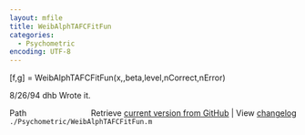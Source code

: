 ```yaml
---
layout: mfile
title: WeibAlphTAFCFitFun
categories:
  - Psychometric
encoding: UTF-8
---
```


[f,g] = WeibAlphTAFCFitFun(x,,beta,level,nCorrect,nError)

8/26/94     dhb     Wrote it.


<div class="code_header" style="text-align:right;">
  <span style="float:left;">Path&nbsp;&nbsp;</span> <span class="counter">Retrieve <a href=
  "https://raw.github.com/Psychtoolbox-3/Psychtoolbox-3/beta/./Psychometric/WeibAlphTAFCFitFun.m">current version from GitHub</a> | View <a href=
  "https://github.com/Psychtoolbox-3/Psychtoolbox-3/commits/beta/./Psychometric/WeibAlphTAFCFitFun.m">changelog</a></span>
</div>
<div class="code">
  <code>./Psychometric/WeibAlphTAFCFitFun.m</code>
</div>
